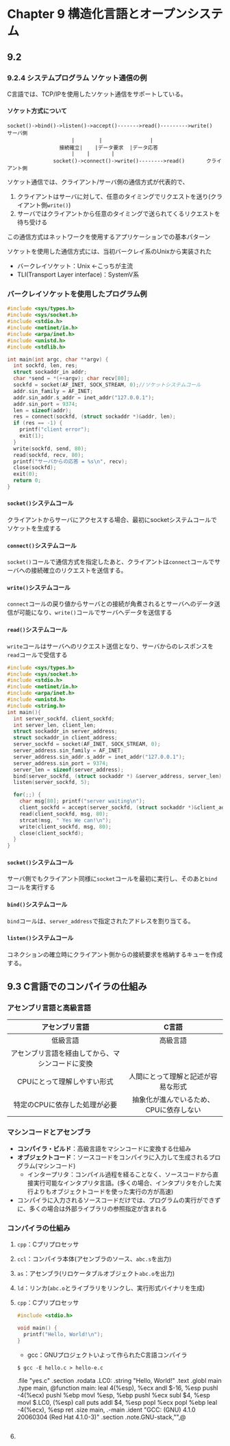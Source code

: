 # Chapter 9 構造化言語とオープンシステム
## 9.2
### 9.2.4 システムプログラム ソケット通信の例
C言語では、TCP/IPを使用したソケット通信をサポートしている。
#### ソケット方式について
  ```
  socket()->bind()->listen()->accept()------->read()--------->write()       サーバ側
				       |        |　　　　　　　	|
			       接続確立|	|データ要求	|データ応答
				       |	|		|
		    　　　socket()->connect()->write()-------->read()       クライアント側
  ```
  
ソケット通信では、クライアント/サーバ側の通信方式が代表的で、
1. クライアントはサーバに対して、任意のタイミングでリクエストを送り(クライアント側`write()`)
1. サーバではクライアントから任意のタイミングで送られてくるリクエストを待ち受ける

この通信方式はネットワークを使用するアプリケーションでの基本パターン

ソケットを使用した通信方式には、当初バークレイ系のUnixから実装された
- バークレイソケット：Unix <-こっちが主流
- TLI(Transport Layer interface)：SystemV系



### バークレイソケットを使用したプログラム例

```c:client.c
#include <sys/types.h>
#include <sys/socket.h>
#include <stdio.h>
#include <netinet/in.h>
#include <arpa/inet.h>
#include <unistd.h>
#include <stdlib.h>

int main(int argc, char **argv) {
  int sockfd, len, res;
  struct sockaddr_in addr;
  char *send = *(++argv); char recv[80];
  sockfd = socket(AF_INET, SOCK_STREAM, 0);//ソケットシステムコール
  addr.sin_family = AF_INET;
  addr.sin_addr.s_addr = inet_addr("127.0.0.1");
  addr.sin_port = 9374;
  len = sizeof(addr);
  res = connect(sockfd, (struct sockaddr *)&addr, len);
  if (res == -1) {
    printf("client error");
    exit(1);
  }
  write(sockfd, send, 80);
  read(sockfd, recv, 80);
  printf("サーバからの応答 = %s\n", recv);
  close(sockfd);
  exit(0);
  return 0;
}
```

#### `socket()`システムコール
クライアントからサーバにアクセスする場合、最初にsocketシステムコールでソケットを生成する  

#### `connect()`システムコール
`socket()`コールで通信方式を指定したあと、クライアントは`connect`コールでサーバへの接続確立のリクエストを送信する。

#### `write()`システムコール
`connect`コールの戻り値からサーバとの接続が角煮されるとサーバへのデータ送信が可能になり、`write()`コールでサーバへデータを送信する

#### `read()`システムコール
`write`コールはサーバへのリクエスト送信となり、サーバからのレスポンスを`read`コールで受信する

```c:server.c
#include <sys/types.h>
#include <sys/socket.h>
#include <stdio.h>
#include <netinet/in.h>
#include <arpa/inet.h>
#include <unistd.h>
#include <string.h>
int main(){
  int server_sockfd, client_sockfd;
  int server_len, client_len;
  struct sockaddr_in server_address;
  struct sockaddr_in client_address;
  server_sockfd = socket(AF_INET, SOCK_STREAM, 0);
  server_address.sin_family = AF_INET;
  server_address.sin_addr.s_addr = inet_addr("127.0.0.1");
  server_address.sin_port = 9374;
  server_len = sizeof(server_address);
  bind(server_sockfd, (struct sockaddr *) &server_address, server_len);
  listen(server_sockfd, 5);

  for(;;) {
    char msg[80]; printf("server waiting\n");
    client_sockfd = accept(server_sockfd, (struct sockaddr *)&client_address, &client_len);
    read(client_sockfd, msg, 80);
    strcat(msg, " Yes We can!\n");
    write(client_sockfd, msg, 80);
    close(client_sockfd);
  }
}
```

#### `socket()`システムコール
サーバ側でもクライアント同様に`socket`コールを最初に実行し、そのあと`bind`コールを実行する

#### `bind()`システムコール
`bind`コールは、`server_address`で指定されたアドレスを割り当てる。

#### `listen()`システムコール
コネクションの確立時にクライアント側からの接続要求を格納するキューを作成する。

## 9.3 C言語でのコンパイラの仕組み
### アセンブリ言語と高級言語

| アセンブリ言語 | C言語 |
|:-:|:-:|
| 低級言語 | 高級言語 |
| アセンブリ言語を経由してから、マシンコードに変換 | |
| CPUにとって理解しやすい形式 | 人間にとって理解と記述が容易な形式 |
| 特定のCPUに依存した処理が必要 | 抽象化が進んでいるため、CPUに依存しない |

### マシンコードとアセンブラ
- **コンパイラ・ビルド**：高級言語をマシンコードに変換する仕組み
- **オブジェクトコード**：ソースコードをコンパイラに入力して生成されるプログラム(マシンコード)
  - インタープリタ：コンパイル過程を経ることなく、ソースコードから直接実行可能なインタプリタ言語。(多くの場合、インタプリタを介した実行よりもオブジェクトコードを使った実行の方が高速)
- コンパイラに入力されるソースコードだけでは、プログラムの実行ができずに、多くの場合は外部ライブラリの参照指定が含まれる

### コンパイラの仕組み

1. `cpp`：Cプリプロセッサ   
1. `ccl`：コンパイラ本体(アセンブラのソース、`abc.s`を出力)
1. `as`：アセンブラ(リロケータブルオブジェクト`abc.o`を出力)
1. `ld`：リンカ(`abc.o`とライブラリをリンクし、実行形式バイナリを生成)

1. `cpp`：Cプリプロセッサ
   ```c:hello.c
   #include <stdio.h>
   
   void main() {
     printf("Hello, World!\n");
   }
   ```
   
   - gcc：GNUプロジェクトいよって作られたC言語コンパイラ
   
   ```
   $ gcc -E hello.c > hello-e.c
   ```
   .file "yes.c"
   	 .section .rodata
   .LC0:
	 .string "Hello, World!"
	 .text 
   .globl main
   	  .type main, @function 
   main:
	leal 4(%esp), %ecx
	andl $-16, %esp
	pushl -4(%ecx)
	pushl %ebp
	movl %esp, %ebp
	pushl %ecx
	subl $4, %esp 
	movl $.LC0, (%esp) 
	call puts
	addl $4, %esp
	popl %ecx
	popl %ebp
	leal -4(%ecx), %esp
	ret
	.size main, .-main
	.ident "GCC: (GNU) 4.1.0 20060304 (Red Hat 4.1.0-3)" 
	.section .note.GNU-stack,"",@
   ```
 1. 